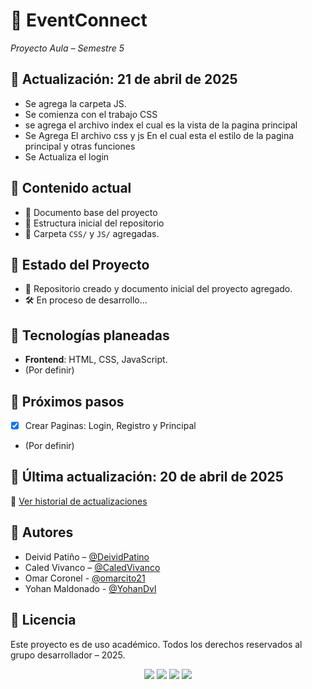 # 🎉 EventConnect  
_Proyecto Aula – Semestre 5_

## 📅 Actualización: 21 de abril de 2025
- Se agrega la carpeta JS.
- Se comienza con el trabajo CSS
- se agrega el archivo index el cual es la vista de la pagina principal
- Se Agrega El archivo css y js En el cual esta el estilo de la pagina principal y otras funciones
- Se Actualiza el login 
  

## 📂 Contenido actual
- 📄 Documento base del proyecto 
- 📁 Estructura inicial del repositorio
- 📁 Carpeta `CSS/` y `JS/` agregadas.

## 📁 Estado del Proyecto
- 🚀 Repositorio creado y documento inicial del proyecto agregado.
- 🛠️ En proceso de desarrollo...

## 🧠 Tecnologías planeadas
- **Frontend**: HTML, CSS, JavaScript.
- (Por definir)

## 📌 Próximos pasos
- [x] Crear Paginas: Login, Registro y Principal
- (Por definir)
  

## 📅 Última actualización: 20 de abril de 2025
📘 [Ver historial de actualizaciones](CHANGELOG.md)

## 👥 Autores
- Deivid Patiño – [@DeividPatino](https://github.com/DeividPatino)
- Caled Vivanco – [@CaledVivanco](https://github.com/CaledVivanco)
- Omar Coronel - [@omarcito21](https://github.com/omarcito21)
- Yohan Maldonado - [@YohanDvl](https://github.com/YohanDvl)

## 🧾 Licencia
Este proyecto es de uso académico. Todos los derechos reservados al grupo desarrollador – 2025.

<p align="center">
  <img src="https://img.shields.io/badge/HTML5-E34F26?logo=html5&logoColor=white" />
  <img src="https://img.shields.io/badge/GitHub-181717?logo=github&logoColor=white" />
  <img src="https://img.shields.io/badge/CSS3-1572B6?logo=css3&logoColor=white" />
  <img src="https://img.shields.io/badge/JavaScript-F7DF1E?logo=javascript&logoColor=black" />
</p>

